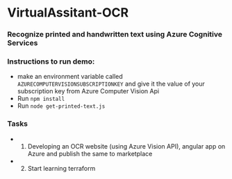 # VirtualAssitant-OCR<br>
### Recognize printed and handwritten text using Azure Cognitive Services<br>


### Instructions to run demo:<br>
* make an environment variable called ```AZURECOMPUTERVISIONSUBSCRIPTIONKEY``` and give it the value of your subscription key from Azure Computer Vision Api
* Run ```npm install```
* Run ```node get-printed-text.js```


### Tasks 
* 1. Developing an OCR  website (using Azure Vision API), angular app on Azure  and publish the same to marketplace
* 2. Start learning terraform

